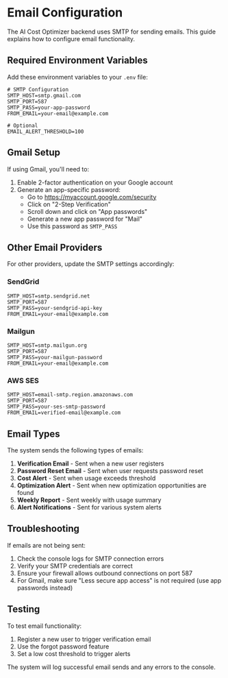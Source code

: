 # Email Configuration

The AI Cost Optimizer backend uses SMTP for sending emails. This guide explains how to configure email functionality.

## Required Environment Variables

Add these environment variables to your `.env` file:

```env
# SMTP Configuration
SMTP_HOST=smtp.gmail.com
SMTP_PORT=587
SMTP_PASS=your-app-password
FROM_EMAIL=your-email@example.com

# Optional
EMAIL_ALERT_THRESHOLD=100
```

## Gmail Setup

If using Gmail, you'll need to:

1. Enable 2-factor authentication on your Google account
2. Generate an app-specific password:
   - Go to https://myaccount.google.com/security
   - Click on "2-Step Verification"
   - Scroll down and click on "App passwords"
   - Generate a new app password for "Mail"
   - Use this password as `SMTP_PASS`

## Other Email Providers

For other providers, update the SMTP settings accordingly:

### SendGrid
```env
SMTP_HOST=smtp.sendgrid.net
SMTP_PORT=587
SMTP_PASS=your-sendgrid-api-key
FROM_EMAIL=your-email@example.com
```

### Mailgun
```env
SMTP_HOST=smtp.mailgun.org
SMTP_PORT=587
SMTP_PASS=your-mailgun-password
FROM_EMAIL=your-email@example.com
```

### AWS SES
```env
SMTP_HOST=email-smtp.region.amazonaws.com
SMTP_PORT=587
SMTP_PASS=your-ses-smtp-password
FROM_EMAIL=verified-email@example.com
```

## Email Types

The system sends the following types of emails:

1. **Verification Email** - Sent when a new user registers
2. **Password Reset Email** - Sent when user requests password reset
3. **Cost Alert** - Sent when usage exceeds threshold
4. **Optimization Alert** - Sent when new optimization opportunities are found
5. **Weekly Report** - Sent weekly with usage summary
6. **Alert Notifications** - Sent for various system alerts

## Troubleshooting

If emails are not being sent:

1. Check the console logs for SMTP connection errors
2. Verify your SMTP credentials are correct
3. Ensure your firewall allows outbound connections on port 587
4. For Gmail, make sure "Less secure app access" is not required (use app passwords instead)

## Testing

To test email functionality:

1. Register a new user to trigger verification email
2. Use the forgot password feature
3. Set a low cost threshold to trigger alerts

The system will log successful email sends and any errors to the console. 